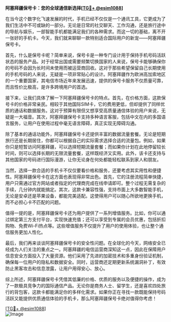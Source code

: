 **阿塞拜疆保号卡：您的全球通信新选择[[TG💪+ @esim1088](https://t.me/s/esim1088)]**

在当今这个数字化飞速发展的时代，手机已经不仅仅是一个通讯工具，它更成为了我们生活中不可或缺的一部分。无论是日常的社交聊天、工作沟通，还是旅行途中的导航与娱乐，一部智能手机都能满足我们的各种需求。而这一切的基础，离不开一张好的手机卡。今天，我们就来聊聊一款特别适合国际用户的新宠——阿塞拜疆保号卡。

首先，什么是保号卡呢？简单来说，保号卡是一种专门设计用于保持手机号码活跃状态的服务产品。对于经常出国或需要频繁切换国家的人来说，保号卡能够确保你的号码不会因为长时间未使用而被运营商回收。这对于那些希望保留自己长期使用的手机号码的人来说，无疑是一项非常贴心的设计。阿塞拜疆作为欧洲高加索地区的一个重要国家，其电信市场近年来发展迅速，提供的保号卡服务不仅质量可靠，而且性价比极高，是许多跨境用户的首选。

接下来，让我们具体了解一下阿塞拜疆保号卡的特点。首先，在价格方面，这款保号卡的价格非常亲民。相较于其他国际SIM卡，它的费用更低，但却提供了同样优质的通话和数据服务。这对于预算有限但又想享受高质量通信体验的用户来说，无疑是一大福音。其次，阿塞拜疆保号卡支持多种语言客服，包括中文在内的多国语言服务，让用户在使用过程中毫无语言障碍，真正实现无障碍沟通。

除了基本的通话功能外，阿塞拜疆保号卡还提供丰富的数据流量套餐。无论是短期旅行还是长期居住，你都可以根据自己的实际需求选择合适的流量包。例如，如果你只是短暂访问阿塞拜疆，可以选择短期流量套餐；而如果你计划在此地停留较长时间，则可以选择长期的无限流量套餐，这样既经济又实用。此外，该卡还支持与其他国家的号码进行国际漫游，让你无论身在何处都能轻松联系到家人和朋友。

当然，选择一款合适的手机卡不仅仅要看价格和服务，还要考虑其实用性和便捷性。阿塞拜疆保号卡在这方面也表现得非常出色。首先，它的注册流程简单快捷，用户只需通过官方网站或者指定的代理商完成在线申请即可。整个过程无需复杂的手续，几分钟内就能搞定。其次，这款卡兼容性强，支持市面上大多数智能手机，无论是安卓还是苹果设备，都能完美适配。这使得用户可以随心所欲地更换手机，而不必担心卡不匹配的问题。

值得一提的是，阿塞拜疆保号卡还为用户提供了一系列增值服务。比如，你可以通过绑定第三方支付平台，实现快速充值；还可以享受到专属的会员优惠，包括折扣购物、免费Wi-Fi热点等。这些增值服务不仅提升了用户的使用体验，也让整个通信服务更加人性化。

最后，我们再来谈谈阿塞拜疆保号卡的安全性问题。在全球化的今天，网络安全已经成为人们关注的重点之一。阿塞拜疆的电信运营商深知这一点，因此在保障用户信息安全方面投入了大量资源。他们采用了先进的加密技术和多重身份验证机制，确保每一位用户的隐私和数据安全。同时，运营商还定期更新系统漏洞补丁，有效防止黑客攻击和信息泄露，让用户用得安心、放心。

综上所述，阿塞拜疆保号卡凭借其低廉的价格、优质的服务以及便捷的操作，成为了一款极具竞争力的国际通信产品。无论你是商务人士、留学生，还是喜欢四处旅行的背包客，这款卡都能满足你的多样化需求。如果你正在寻找一款既能保持号码活跃又能提供优质通信体验的手机卡，那么阿塞拜疆保号卡绝对值得你考虑！

[[TG💪+ @esim1088](https://t.me/s/esim1088)]  
![Image](https://i.postimg.cc/4NQfJmqS/Snipaste-2025-05-13-00-14-12.png)